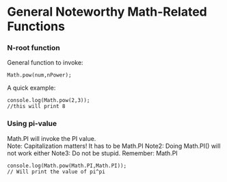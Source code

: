# General Noteworthy Math-Related Functions 

### N-root function
General function to invoke:

```
Math.pow(num,nPower);
```

A quick example:

```
console.log(Math.pow(2,3)); 
//this will print 8

```

### Using pi-value

Math.PI will invoke the PI value.  
Note:  Capitalization matters!  It has to be Math.PI
Note2:  Doing Math.PI() will not work either
Note3:  Do not be stupid.  Remember: Math.PI

```
console.log(Math.pow(Math.PI,Math.PI));
// Will print the value of pi^pi

```




